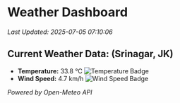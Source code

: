 
# Weather Dashboard

_Last Updated: 2025-07-05 07:10:06_

## Current Weather Data: (Srinagar, JK)
- **Temperature:** 33.8 °C ![Temperature Badge](https://img.shields.io/badge/Temperature-High%20Temp-orange)
- **Wind Speed:** 4.7 km/h ![Wind Speed Badge](https://img.shields.io/badge/Wind%20Speed-Light%20Wind-blue)

*Powered by Open-Meteo API*
